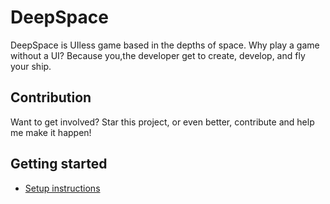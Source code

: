 # DeepSpace

DeepSpace is UIless game based in the depths of space. Why play a game without a UI? Because you,the developer get to create, develop, and fly your ship.

## Contribution
Want to get involved? Star this project, or even better, contribute and help me make it happen!

## Getting started
+ [Setup instructions](https://github.com/ardliath/DeepSpace/wiki/Installation)

